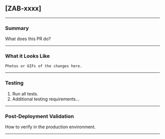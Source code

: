 ## [ZAB-xxxx]

---

### Summary

What does this PR do?

---

### What it Looks Like

```
Photos or GIFs of the changes here.
```

---

### Testing

1. Run all tests.
2. Additional testing requirements...

---

### Post-Deployment Validation

How to verify in the production environment.

---
